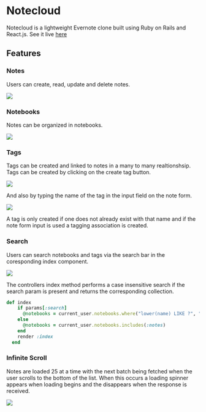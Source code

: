 # Notecloud

Notecloud is a lightweight Evernote clone built using Ruby on Rails and React.js. See it live [here](https://notecloudhapp.herokuapp.com/#/)

## Features

### Notes

  Users can create, read, update and delete notes.

<img src="https://res.cloudinary.com/brainzilla/image/upload/v1528809424/notecloud_note_form.png"/>

### Notebooks 

Notes can be organized in notebooks. 

<img src="https://res.cloudinary.com/brainzilla/image/upload/v1528810078/notecloud_notebooks.png"/>

### Tags 

Tags can be created and linked to notes in a many to many realtionshsip. Tags can be created by clicking on the create tag button. 

<img src="https://res.cloudinary.com/brainzilla/image/upload/v1530720475/new-tag-create-1-large_f3jqjb.gif"/>

And also by typing the name of the tag in the input field on the note form. 

<img src="https://res.cloudinary.com/brainzilla/image/upload/v1530720627/new-tag-create-2-large.gif_nlpadz.gif"/>

A tag is only created if one does not already exist with that name and if the note form input is used a tagging association is created. 

### Search 

Users can search notebooks and tags via the search bar in the coresponding index component. 

<img src="https://res.cloudinary.com/brainzilla/image/upload/v1530720855/notebooks-search-large_oupmnt.gif"/>

The controllers index method performs a case insensitive search if the search param is present and returns the corresponding collection.

```ruby
def index 
    if params[:search]
      @notebooks = current_user.notebooks.where("lower(name) LIKE ?", "%#{params[:search].downcase}%").includes(:notes)
    else 
      @notebooks = current_user.notebooks.includes(:notes)
    end 
    render :index
  end 
  ```
### Infinite Scroll 

Notes are loaded 25 at a time with the next batch being fetched when the user scrolls to the bottom of the list. When this occurs a loading spinner appears when loading begins and the disappears when the response is received. 

<img src="https://res.cloudinary.com/brainzilla/image/upload/v1530720926/infinite-scroll-large.gif_ytvwke.gif"/>


